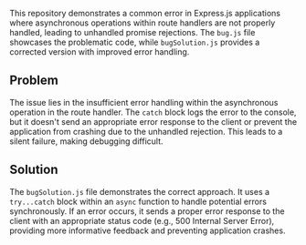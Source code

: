 This repository demonstrates a common error in Express.js applications where asynchronous operations within route handlers are not properly handled, leading to unhandled promise rejections. The `bug.js` file showcases the problematic code, while `bugSolution.js` provides a corrected version with improved error handling.

## Problem
The issue lies in the insufficient error handling within the asynchronous operation in the route handler.  The `catch` block logs the error to the console, but it doesn't send an appropriate error response to the client or prevent the application from crashing due to the unhandled rejection.  This leads to a silent failure, making debugging difficult.

## Solution
The `bugSolution.js` file demonstrates the correct approach. It uses a `try...catch` block within an `async` function to handle potential errors synchronously.  If an error occurs, it sends a proper error response to the client with an appropriate status code (e.g., 500 Internal Server Error), providing more informative feedback and preventing application crashes.